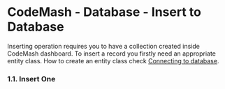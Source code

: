 # CodeMash - Database - Insert to Database

Inserting operation requires you to have a collection created inside CodeMash dashboard. To insert a record you firstly need an appropriate entity class. How to create an entity class check [Connecting to database](https://github.com/codemash-io/CodeMash.Net/wiki/Connect-to-Database).

### 1.1. Insert One

